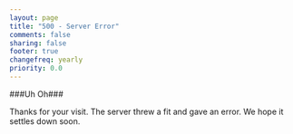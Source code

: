```yaml
---
layout: page
title: "500 - Server Error"
comments: false
sharing: false
footer: true
changefreq: yearly
priority: 0.0
---
```


###Uh Oh###

Thanks for your visit. The server threw a fit and gave an error. We hope it settles down soon. 